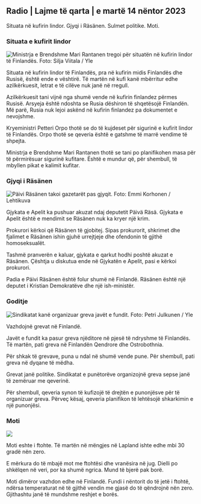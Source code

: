 ## Radio \| Lajme të qarta \| e martë 14 nëntor 2023

Situata në kufirin lindor. Gjyqi i Räsänen. Sulmet politike. Moti.

### Situata e kufirit lindor

![Ministrja e Brendshme Mari Rantanen tregoi për situatën në kufirin lindor të Finlandës. Foto: Silja Viitala / Yle](https://images.cdn.yle.fi/image/upload/c_crop,h_2035,w_3619,x_0,y_102/ar_1.7777777777777777,c_fill,g_faces,h_120,h_120,h_120.q_auto:eco/f_auto/fl_lossy/v1699539222/39-1186974652d2d84065b6)

Situata në kufirin lindor të Finlandës, pra në kufirin midis Finlandës dhe Rusisë, është ende e vështirë. Të martën në kufi kanë mbërritur edhe azilkërkuesit, letrat e të cilëve nuk janë në rregull.

Azilkërkuesit tani vijnë nga shumë vende në kufirin finlandez përmes Rusisë. Arsyeja është ndoshta se Rusia dëshiron të shqetësojë Finlandën. Më parë, Rusia nuk lejoi askënd në kufirin finlandez pa dokumentet e nevojshme.

Kryeministri Petteri Orpo thotë se do të kujdeset për sigurinë e kufirit lindor të Finlandës. Orpo thotë se qeveria është e gatshme të marrë vendime të shpejta.

Ministrja e Brendshme Mari Rantanen thotë se tani po planifikohen masa për të përmirësuar sigurinë kufitare. Është e mundur që, për shembull, të mbyllen pikat e kalimit kufitar.

### Gjyqi i Räsänen

![Päivi Räsänen takoi gazetarët pas gjyqit. Foto: Emmi Korhonen / Lehtikuva](https://images.cdn.yle.fi/image/upload/c_crop,h_2874,w_5110,x_10,y_131/ar_1.777777777777777,c_fill_1_70,g_100,c_fill_1_70,g_10,g_100q_auto:eco/f_auto/fl_lossy/v1699970382/39-1200146655334491cf27)

Gjykata e Apelit ka pushuar akuzat ndaj deputetit Päivä Räsä. Gjykata e Apelit është e mendimit se Räsänen nuk ka kryer një krim.

Prokurori kërkoi që Räsänen të gjobitej. Sipas prokurorit, shkrimet dhe fjalimet e Räsänen ishin gjuhë urrejtjeje dhe ofendonin të gjithë homoseksualët.

Tashmë pranverën e kaluar, gjykata e qarkut hodhi poshtë akuzat e Räsänen. Çështja u diskutua ende në Gjykatën e Apelit, pasi e kërkoi prokurori.

Padia e Päivi Räsänen është folur shumë në Finlandë. Räsänen është një deputet i Kristian Demokratëve dhe një ish-ministër.

### Goditje

![Sindikatat kanë organizuar greva javët e fundit. Foto: Petri Julkunen / Yle ](https://images.cdn.yle.fi/image/upload/c_crop,h_2268,w_4031,x_0,y_79/ar_1.7777777777777777,c_fill,g_50,h_100,h_10.q_auto:eco/f_auto/fl_lossy/v1699516057/39-1197941654c8e0786a42)

Vazhdojnë grevat në Finlandë.

Javët e fundit ka pasur greva njëditore në pjesë të ndryshme të Finlandës. Të martën, pati greva në Finlandën Qendrore dhe Ostrobothnia.

Për shkak të grevave, puna u ndal në shumë vende pune. Për shembull, pati greva në dyqane të mëdha.

Grevat janë politike. Sindikatat e punëtorëve organizojnë greva sepse janë të zemëruar me qeverinë.

Për shembull, qeveria synon të kufizojë të drejtën e punonjësve për të organizuar greva. Përveç kësaj, qeveria planifikon të lehtësojë shkarkimin e një punonjësi.

### Moti

![](https://images.cdn.yle.fi/image/upload/c_crop,h_1080,w_1919,x_0,y_0/ar_1.777777777777777,c_fill,g_faces,h_675,w_12.1200d/f_auto/fl_lossy/v1699978341/39-120060665539c47bcdf6)

Moti eshte i ftohte. Të martën në mëngjes në Lapland ishte edhe mbi 30 gradë nën zero.

E mërkura do të mbajë mot me ftohtësi dhe vranësira në jug. Dielli po shkëlqen në veri, por ka shumë ngrica. Mund të bjerë pak borë.

Moti dimëror vazhdon edhe në Finlandë. Fundi i nëntorit do të jetë i ftohtë, ndërsa temperaturat në të gjithë vendin me gjasë do të qëndrojnë nën zero. Gjithashtu janë të mundshme reshjet e borës.